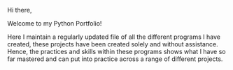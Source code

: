 Hi there,

Welcome to my Python Portfolio!

Here I maintain a regularly updated file of all the different programs I have created, these projects have been created solely 
and without assistance. Hence, the practices and skills within these programs shows what I have so far mastered and can
put into practice across a range of different projects. 
